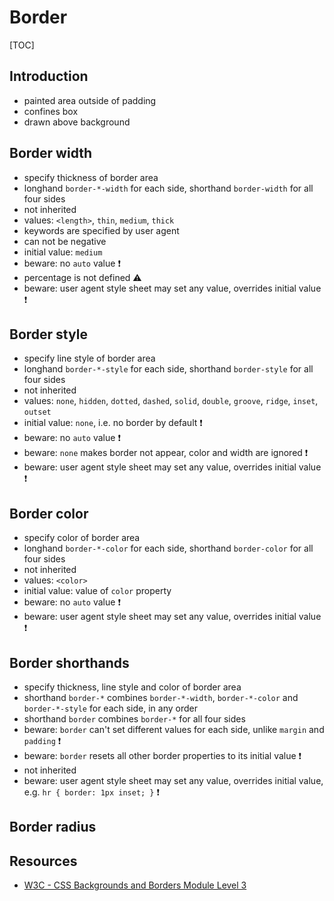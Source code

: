# Border

[TOC]



## Introduction

- painted area outside of padding
- confines box
- drawn above background



## Border width

- specify thickness of border area
- longhand `border-*-width` for each side, shorthand `border-width` for all four sides
- not inherited
- values: `<length>`, `thin`, `medium`, `thick`
- keywords are specified by user agent
- can not be negative
- initial value: `medium`
- beware: no `auto` value ❗️
- percentage is not defined ⚠️
- beware: user agent style sheet may set any value, overrides initial value ❗️



## Border style

- specify line style of border area
- longhand `border-*-style` for each side, shorthand `border-style` for all four sides
- not inherited
- values: `none`, `hidden`, `dotted`, `dashed`, `solid`, `double`, `groove`, `ridge`, `inset`, `outset`
- initial value: `none`, i.e. no border by default ❗️
- beware: no `auto` value ❗️
- beware: `none` makes border not appear, color and width are ignored ❗️
- beware: user agent style sheet may set any value, overrides initial value ❗️



## Border color

- specify color of border area
- longhand `border-*-color` for each side, shorthand `border-color` for all four sides
- not inherited
- values: `<color>`
- initial value: value of `color` property
- beware: no `auto` value ❗️
- beware: user agent style sheet may set any value, overrides initial value ❗️



## Border shorthands

- specify thickness, line style and color of border area
- shorthand `border-*` combines `border-*-width`, `border-*-color` and `border-*-style` for each side, in any order
- shorthand `border` combines `border-*` for all four sides
- beware: `border` can't set different values for each side, unlike `margin` and `padding` ❗️
- beware: `border` resets all other border properties to its initial value ❗️
- not inherited
- beware: user agent style sheet may set any value, overrides initial value, e.g. `hr { border: 1px inset; }` ❗️



## Border radius

<!-- ToDo: add border-radius from css-background -->



## Resources

- [W3C - CSS Backgrounds and Borders Module Level 3](https://www.w3.org/TR/css-backgrounds-3/)